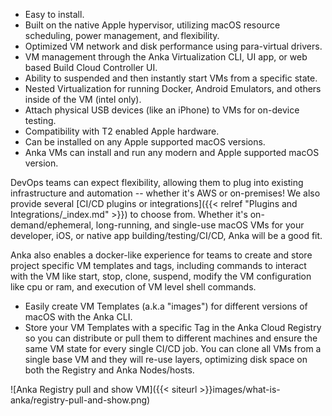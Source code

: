 ---
---

* Easy to install.
* Built on the native Apple hypervisor, utilizing macOS resource scheduling, power management, and flexibility.
* Optimized VM network and disk performance using para-virtual drivers.
* VM management through the Anka Virtualization CLI, UI app, or web based Build Cloud Controller UI.
* Ability to suspended and then instantly start VMs from a specific state.
* Nested Virtualization for running Docker, Android Emulators, and others inside of the VM (intel only).
* Attach physical USB devices (like an iPhone) to VMs for on-device testing.
* Compatibility with T2 enabled Apple hardware.
* Can be installed on any Apple supported macOS versions.
* Anka VMs can install and run any modern and Apple supported macOS version.

DevOps teams can expect flexibility, allowing them to plug into existing infrastructure and automation -- whether it's AWS or on-premises! We also provide several [CI/CD plugins or integrations]({{< relref "Plugins and Integrations/_index.md" >}}) to choose from. Whether it's on-demand/ephemeral, long-running, and single-use macOS VMs for your developer, iOS, or native app building/testing/CI/CD, Anka will be a good fit.

Anka also enables a docker-like experience for teams to create and store project specific VM templates and tags, including commands to interact with the VM like start, stop, clone, suspend, modify the VM configuration like cpu or ram, and execution of VM level shell commands.

* Easily create VM Templates (a.k.a "images") for different versions of macOS with the Anka CLI.
* Store your VM Templates with a specific Tag in the Anka Cloud Registry so you can distribute or pull them to different machines and ensure the same VM state for every single CI/CD job. You can clone all VMs from a single base VM and they will re-use layers, optimizing disk space on both the Registry and Anka Nodes/hosts.

![Anka Registry pull and show VM]({{< siteurl >}}images/what-is-anka/registry-pull-and-show.png)
